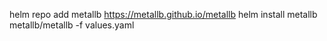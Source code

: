 

helm repo add metallb https://metallb.github.io/metallb
helm install metallb metallb/metallb -f values.yaml

